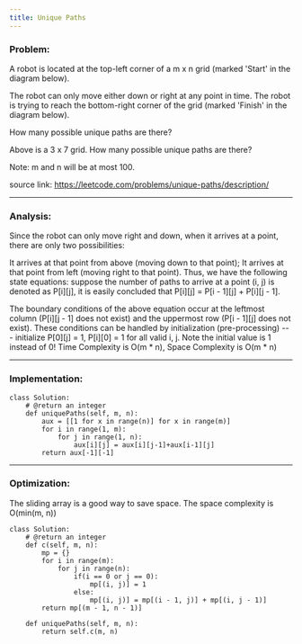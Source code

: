 ```yaml
---
title: Unique Paths
---
```


### Problem:
A robot is located at the top-left corner of a m x n grid (marked 'Start' in the diagram below).

The robot can only move either down or right at any point in time. The robot is trying to reach the bottom-right corner of the grid (marked 'Finish' in the diagram below).

How many possible unique paths are there?

Above is a 3 x 7 grid. How many possible unique paths are there?

Note: m and n will be at most 100.

source link: https://leetcode.com/problems/unique-paths/description/

***

### Analysis:
Since the robot can only move right and down, when it arrives at a point, there are only two possibilities:

It arrives at that point from above (moving down to that point);
It arrives at that point from left (moving right to that point).
Thus, we have the following state equations: suppose the number of paths to arrive at a point (i, j) is denoted as P[i][j], it is easily concluded that P[i][j] = P[i - 1][j] + P[i][j - 1].

The boundary conditions of the above equation occur at the leftmost column (P[i][j - 1] does not exist) and the uppermost row (P[i - 1][j] does not exist). These conditions can be handled by initialization (pre-processing) --- initialize P[0][j] = 1, P[i][0] = 1 for all valid i, j. Note the initial value is 1 instead of 0!
Time Complexity is O(m * n), Space Complexity is O(m * n)

***

### Implementation: 

```
class Solution:
    # @return an integer
    def uniquePaths(self, m, n):
        aux = [[1 for x in range(n)] for x in range(m)]
        for i in range(1, m):
            for j in range(1, n):
                aux[i][j] = aux[i][j-1]+aux[i-1][j]
        return aux[-1][-1]
```

***

### Optimization:
The sliding array is a good way to save space. The space complexity is O(min(m, n))

```
class Solution:
    # @return an integer
    def c(self, m, n):
        mp = {}
        for i in range(m):
            for j in range(n):
                if(i == 0 or j == 0):
                    mp[(i, j)] = 1
                else:
                    mp[(i, j)] = mp[(i - 1, j)] + mp[(i, j - 1)]
        return mp[(m - 1, n - 1)]

    def uniquePaths(self, m, n):
        return self.c(m, n)
```